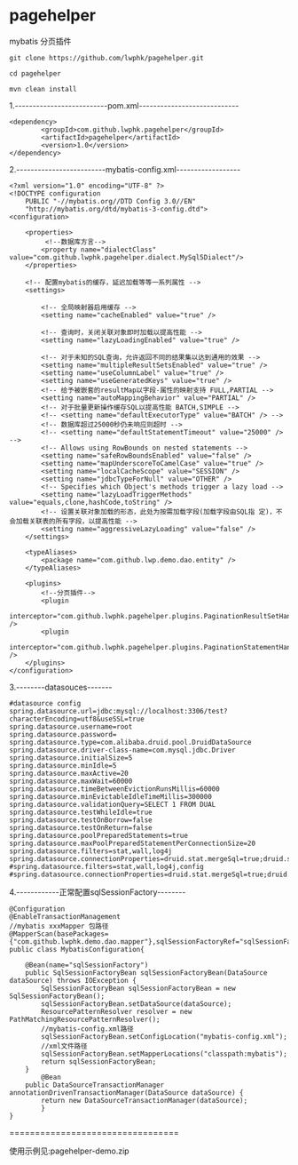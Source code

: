 # pagehelper

mybatis 分页插件

	git clone https://github.com/lwphk/pagehelper.git

	cd pagehelper

	mvn clean install

1.--------------------------pom.xml----------------------------

	<dependency>
			<groupId>com.github.lwphk.pagehelper</groupId>
			<artifactId>pagehelper</artifactId>
			<version>1.0</version>
	</dependency>


2.-------------------------mybatis-config.xml------------------

	<?xml version="1.0" encoding="UTF-8" ?>
	<!DOCTYPE configuration
		PUBLIC "-//mybatis.org//DTD Config 3.0//EN"
		"http://mybatis.org/dtd/mybatis-3-config.dtd">
	<configuration>
	
		<properties>
	   		 <!--数据库方言-->
			<property name="dialectClass" value="com.github.lwphk.pagehelper.dialect.MySql5Dialect"/>
		</properties>
	
		<!-- 配置mybatis的缓存，延迟加载等等一系列属性 -->
		<settings>

			<!-- 全局映射器启用缓存 -->
			<setting name="cacheEnabled" value="true" />

			<!-- 查询时，关闭关联对象即时加载以提高性能 -->
			<setting name="lazyLoadingEnabled" value="true" />

			<!-- 对于未知的SQL查询，允许返回不同的结果集以达到通用的效果 -->
			<setting name="multipleResultSetsEnabled" value="true" />
			<setting name="useColumnLabel" value="true" />
			<setting name="useGeneratedKeys" value="true" />
			<!-- 给予被嵌套的resultMap以字段-属性的映射支持 FULL,PARTIAL -->
			<setting name="autoMappingBehavior" value="PARTIAL" />
			<!-- 对于批量更新操作缓存SQL以提高性能 BATCH,SIMPLE -->
			<!-- <setting name="defaultExecutorType" value="BATCH" /> -->
			<!-- 数据库超过25000秒仍未响应则超时 -->
			<!-- <setting name="defaultStatementTimeout" value="25000" /> -->
			<!-- Allows using RowBounds on nested statements -->
			<setting name="safeRowBoundsEnabled" value="false" />
			<setting name="mapUnderscoreToCamelCase" value="true" />
			<setting name="localCacheScope" value="SESSION" />
			<setting name="jdbcTypeForNull" value="OTHER" />
			<!-- Specifies which Object's methods trigger a lazy load -->
			<setting name="lazyLoadTriggerMethods" value="equals,clone,hashCode,toString" />
			<!-- 设置关联对象加载的形态，此处为按需加载字段(加载字段由SQL指 定)，不会加载关联表的所有字段，以提高性能 -->
			<setting name="aggressiveLazyLoading" value="false" />
		</settings>

		<typeAliases>
			<package name="com.github.lwp.demo.dao.entity" />
		</typeAliases>

		<plugins>
			<!--分页插件-->
			<plugin
				interceptor="com.github.lwphk.pagehelper.plugins.PaginationResultSetHandlerInterceptor" />
			<plugin
				interceptor="com.github.lwphk.pagehelper.plugins.PaginationStatementHandlerInterceptor" />
		</plugins>
	</configuration>
	
3.--------datasouces-------

	#datasource config
	spring.datasource.url=jdbc:mysql://localhost:3306/test?characterEncoding=utf8&useSSL=true
	spring.datasource.username=root
	spring.datasource.password=
	spring.datasource.type=com.alibaba.druid.pool.DruidDataSource
	spring.datasource.driver-class-name=com.mysql.jdbc.Driver
	spring.datasource.initialSize=5
	spring.datasource.minIdle=5
	spring.datasource.maxActive=20
	spring.datasource.maxWait=60000
	spring.datasource.timeBetweenEvictionRunsMillis=60000
	spring.datasource.minEvictableIdleTimeMillis=300000
	spring.datasource.validationQuery=SELECT 1 FROM DUAL
	spring.datasource.testWhileIdle=true
	spring.datasource.testOnBorrow=false
	spring.datasource.testOnReturn=false
	spring.datasource.poolPreparedStatements=true
	spring.datasource.maxPoolPreparedStatementPerConnectionSize=20
	spring.datasource.filters=stat,wall,log4j
	spring.datasource.connectionProperties=druid.stat.mergeSql=true;druid.stat.slowSqlMillis=5000
	#spring.datasource.filters=stat,wall,log4j,config
	#spring.datasource.connectionProperties=druid.stat.mergeSql=true;druid.stat.slowSqlMillis=5000;config.decrypt=true;config.decrypt.key=

4.------------正常配置sqlSessionFactory--------


	@Configuration
	@EnableTransactionManagement
	//mybatis xxxMapper 包路径
	@MapperScan(basePackages={"com.github.lwphk.demo.dao.mapper"},sqlSessionFactoryRef="sqlSessionFactory")
	public class MybatisConfiguration{
	
		@Bean(name="sqlSessionFactory")
		public SqlSessionFactoryBean sqlSessionFactoryBean(DataSource dataSource) throws IOException {
			SqlSessionFactoryBean sqlSessionFactoryBean = new SqlSessionFactoryBean();
			sqlSessionFactoryBean.setDataSource(dataSource);
			ResourcePatternResolver resolver = new PathMatchingResourcePatternResolver();
			//mybatis-config.xml路径
			sqlSessionFactoryBean.setConfigLocation("mybatis-config.xml");
			//xml文件路径
			sqlSessionFactoryBean.setMapperLocations("classpath:mybatis");
			return sqlSessionFactoryBean;
		}
	    	@Bean
	   	public DataSourceTransactionManager annotationDrivenTransactionManager(DataSource dataSource) {
			return new DataSourceTransactionManager(dataSource);
	    	}
	}

=================================

使用示例见:pagehelper-demo.zip



